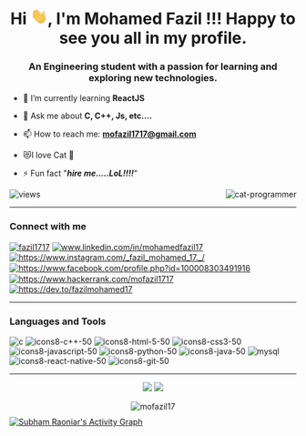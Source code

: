<h1 align="center" >Hi <img src="https://raw.githubusercontent.com/ptprashanttripathi/ptprashanttripathi/master/hi.gif" alt="wave" width="30px">, I'm Mohamed Fazil !!! Happy to see you all in my profile.</h1>
<h3 align="center">An Engineering student with a passion for learning and exploring new technologies.</h3>

- 🌱 I’m currently learning **ReactJS**

- 💬 Ask me about **C, C++, Js, etc....**

- 📫 How to reach me: **mofazil1717@gmail.com**

- 😻I love Cat 🐾

- ⚡ Fun fact "***hire me.....LoL!!!!***"

<img src="https://komarev.com/ghpvc/?username=mofazil17&style=flat-square" alt="views" >
<img src="https://c.tenor.com/hHaVzeiH-hcAAAAC/imsickofwork-technologysu-x.gif" alt="cat-programmer" align="right">

---
<h3 align="left">Connect with me</h3>
<p align="left">
<a href="https://twitter.com/fazil1717" target="blank"><img align="center" src="https://user-images.githubusercontent.com/85509306/138258874-23d2ae16-e102-4b61-b737-9fc6f81e556b.png" alt="fazil1717" height="50" width="50" /></a>
<a href="https://www.linkedin.com/in/mohamedfazil17/" target="blank"><img align="center" src="https://user-images.githubusercontent.com/85509306/138258869-61a34a74-0994-48b5-bc35-1427299bb38c.png" alt="www.linkedin.com/in/mohamedfazil17" height="50" width="50" /></a>
<a href="https://www.instagram.com/_fazil_mohamed_17._/" target="blank"><img align="center" src="https://user-images.githubusercontent.com/85509306/138258865-1de4ac87-cf80-4d41-b7e6-6cd0769024d4.png" alt="https://www.instagram.com/_fazil_mohamed_17._/" height="50" width="50" /></a>
<a href="https://www.facebook.com/profile.php?id=100008303491916" target="blank"><img align="center" src="https://user-images.githubusercontent.com/85509306/138258859-996c5bd4-dcc5-4128-a2c9-c9f70709f84a.png" alt="https://www.facebook.com/profile.php?id=100008303491916" height="50" width="50" /></a>
<a href="https://www.hackerrank.com/mofazil1717" target="blank"><img align="center" src="https://user-images.githubusercontent.com/85509306/138258881-7cb45f97-3d79-46d1-882e-1b7b5b919003.png" alt="https://www.hackerrank.com/mofazil1717" height="43" width="43" /></a>
<a href="https://dev.to/fazilmohamed17" target="blank"><img align="center" src="https://user-images.githubusercontent.com/85509306/138258878-f883eb74-67f0-4d51-84a1-75a36cb7592c.png" alt="https://dev.to/fazilmohamed17" height="50" width="50" /></a>
</p>

---
<h3 align="left">Languages and Tools</h3>

![c](https://user-images.githubusercontent.com/85509306/138152751-0f3ab8c8-228c-4779-b2b9-6257bcc4ae56.png)
![icons8-c++-50](https://user-images.githubusercontent.com/85509306/138154133-20b5ae8f-f50b-4b3a-aea2-fcbb9a561b80.png)
![icons8-html-5-50](https://user-images.githubusercontent.com/85509306/138154169-1f4b4be6-445a-41f2-9ac7-35758be2ae3a.png)
![icons8-css3-50](https://user-images.githubusercontent.com/85509306/138154185-7420f31a-1825-4d52-9d79-8b068ef12dc7.png)
![icons8-javascript-50](https://user-images.githubusercontent.com/85509306/138154180-b3a20378-a7be-4894-adbb-b95e74ae1071.png)
![icons8-python-50](https://user-images.githubusercontent.com/85509306/138153899-82919014-79b1-4059-8412-f5b37059a4a7.png)
![icons8-java-50](https://user-images.githubusercontent.com/85509306/138153909-336e0b2d-2831-4809-9768-c6593aaf4eaa.png)
![mysql](https://user-images.githubusercontent.com/85509306/138153925-5222ad69-b16f-4d5a-9303-5718d623a063.png)
![icons8-react-native-50](https://user-images.githubusercontent.com/85509306/138153934-cd97913c-04a4-4581-b4f5-53a1194ac141.png)
![icons8-git-50](https://user-images.githubusercontent.com/85509306/138153946-8a59baca-39d8-4f33-b729-5fd799ca1fbb.png)

---
<p align="center">
  <img width="55%" src="https://github-readme-stats.vercel.app/api?username=mofazil17&show_icons=true&theme=chartreuse-dark" />
  <img width="32%" src="https://github-readme-stats.vercel.app/api/top-langs/?username=mofazil17&theme=chartreuse-dark" />
</p>
<p style="margin:10px;" align="center"><img align="center" src="https://github-readme-streak-stats.herokuapp.com/?user=mofazil17&theme=chartreuse-dark" alt="mofazil17" /></p>
<a href="https://github.com/SubhamRaoniar28/github-readme-activity-graph"><img alt="Subham Raoniar's Activity Graph" src="https://activity-graph.herokuapp.com/graph?username=mofazil17&bg_color=000000&color=7FFE00&line=197300&point=00ADFE&hide_border=false&border_radius=5" /></a>
